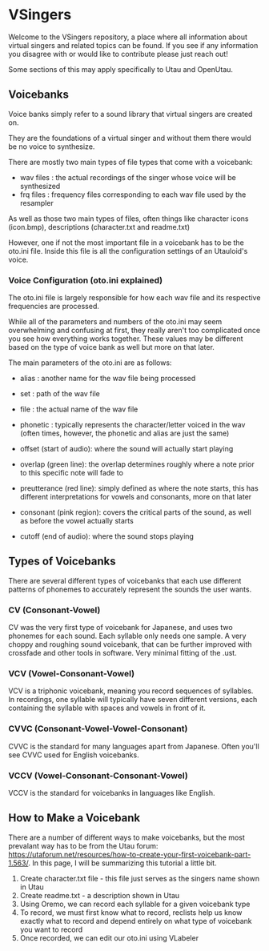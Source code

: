 # VSingers
Welcome to the VSingers repository, a place where all information about virtual singers and related topics can be found.
If you see if any information you disagree with or would like to contribute please just reach out!

Some sections of this may apply specifically to Utau and OpenUtau.

## Voicebanks
Voice banks simply refer to a sound library that virtual singers are created on.

They are the foundations of a virtual singer and without them there would be no voice to synthesize. 

There are mostly two main types of file types that come with a voicebank:
- wav files : the actual recordings of the singer whose voice will be synthesized
- frq files : frequency files corresponding to each wav file used by the resampler

As well as those two main types of files, often things like character icons (icon.bmp), descriptions (character.txt and readme.txt)

However, one if not the most important file in a voicebank has to be the oto.ini file. Inside this file is all the configuration settings of an Utauloid's voice.

### Voice Configuration (oto.ini explained)
The oto.ini file is largely responsible for how each wav file and its respective frequencies are processed. 

While all of the parameters and numbers of the oto.ini may seem overwhelming and confusing at first, they really aren't too complicated once you see how everything works together.
These values may be different based on the type of voice bank as well but more on that later.

The main parameters of the oto.ini are as follows:
- alias : another name for the wav file being processed
- set : path of the wav file 
- file : the actual name of the wav file
- phonetic : typically represents the character/letter voiced in the wav (often times, however, the phonetic and alias are just the same)

- offset (start of audio): where the sound will actually start playing
- overlap (green line): the overlap determines roughly where a note prior to this specific note will fade to
- preutterance (red line): simply defined as where the note starts, this has different interpretations for vowels and consonants, more on that later
- consonant (pink region): covers the critical parts of the sound, as well as before the vowel actually starts
- cutoff (end of audio): where the sound stops playing

## Types of Voicebanks
There are several different types of voicebanks that each use different patterns of phonemes to accurately represent the sounds the user wants.

### CV (Consonant-Vowel)
CV was the very first type of voicebank for Japanese, and uses two phonemes for each sound. Each syllable only needs one sample.
A very choppy and roughing sound voicebank, that can be further improved with crossfade and other tools in software.
Very minimal fitting of the .ust.

### VCV (Vowel-Consonant-Vowel)
VCV is a triphonic voicebank, meaning you record sequences of syllables. In recordings, one syllable will typically have seven different versions, each containing the syllable with spaces and vowels in front of it.

### CVVC (Consonant-Vowel-Vowel-Consonant)
CVVC is the standard for many languages apart from Japanese. Often you'll see CVVC used for English voicebanks.

### VCCV (Vowel-Consonant-Consonant-Vowel)
VCCV is the standard for voicebanks in languages like English.

## How to Make a Voicebank
There are a number of different ways to make voicebanks, but the most prevalant way has to be from the Utau forum: https://utaforum.net/resources/how-to-create-your-first-voicebank-part-1.563/. In this page, I will be summarizing this tutorial a little bit.

1. Create character.txt file - this file just serves as the singers name shown in Utau
2. Create readme.txt - a description shown in Utau
3. Using Oremo, we can record each syllable for a given voicebank type
4. To record, we must first know what to record, reclists help us know exactly what to record and depend entirely on what type of voicebank you want to record
5. Once recorded, we can edit our oto.ini using VLabeler




